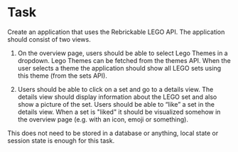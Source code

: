 # Task

Create an application that uses the Rebrickable LEGO API. The application should consist of two views.

1. On the overview page, users should be able to select Lego Themes in a dropdown. Lego Themes can be fetched from the themes API. When the user selects a theme the application should show all LEGO sets using this theme (from the sets API).

2. Users should be able to click on a set and go to a details view. The details view should display information about the LEGO set and also show a picture of the set. Users should be able to “like” a set in the details view. When a set is "liked" it should be visualized somehow in the overview page (e.g. with an icon, emoji or something).

This does not need to be stored in a database or anything, local state or session state is enough for this task.
